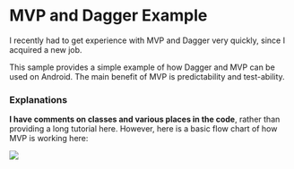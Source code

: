 # MVP and Dagger Example

I recently had to get experience with MVP and Dagger very quickly, since I acquired a new job.

This sample provides a simple example of how Dagger and MVP can be used on Android. The main benefit
of MVP is predictability and test-ability.

### Explanations

**I have comments on classes and various places in the code**, rather than providing a long tutorial here.
However, here is a basic flow chart of how MVP is working here:


<img src="https://github.com/afollestad/mvp-and-dagger-example/raw/master/mvpchart.png" />